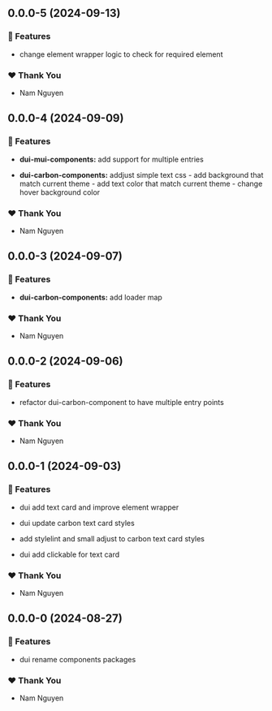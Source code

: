 ## 0.0.0-5 (2024-09-13)


### 🚀 Features

- change element wrapper logic to check for required element


### ❤️  Thank You

- Nam Nguyen

## 0.0.0-4 (2024-09-09)


### 🚀 Features

- **dui-mui-components:** add support for multiple entries

- **dui-carbon-components:** addjust simple text css - add background that match current theme - add text color that match current theme - change hover background color


### ❤️  Thank You

- Nam Nguyen

## 0.0.0-3 (2024-09-07)


### 🚀 Features

- **dui-carbon-components:** add loader map


### ❤️  Thank You

- Nam Nguyen

## 0.0.0-2 (2024-09-06)


### 🚀 Features

- refactor dui-carbon-component to have multiple entry points


### ❤️  Thank You

- Nam Nguyen

## 0.0.0-1 (2024-09-03)


### 🚀 Features

- dui add text card and improve element wrapper

- dui update carbon text card styles

- add stylelint and small adjust to carbon text card styles

- dui add clickable for text card


### ❤️  Thank You

- Nam Nguyen

## 0.0.0-0 (2024-08-27)


### 🚀 Features

- dui rename components packages


### ❤️  Thank You

- Nam Nguyen